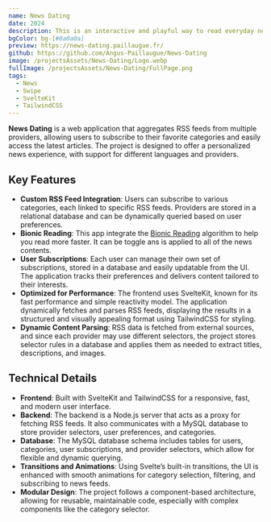```yaml
---
name: News Dating
date: 2024
description: This is an interactive and playful way to read everyday news.
bgColor: bg-[#0a0a0a]
preview: https://news-dating.paillaugue.fr/
github: https://github.com/Angus-Paillaugue/News-Dating
image: /projectsAssets/News-Dating/Logo.webp
fullImage: /projectsAssets/News-Dating/FullPage.png
tags:
  - News
  - Swipe
  - SvelteKit
  - TailwindCSS
---
```



**News Dating** is a web application that aggregates RSS feeds from multiple providers, allowing users to subscribe to their favorite categories and easily access the latest articles. The project is designed to offer a personalized news experience, with support for different languages and providers.


## Key Features

 - **Custom RSS Feed Integration**: Users can subscribe to various categories, each linked to specific RSS feeds. Providers are stored in a relational database and can be dynamically queried based on user preferences.
 - **Bionic Reading**: This app integrate the [Bionic Reading](https://www.oxfordlearning.com/what-is-bionic-reading-and-why-should-you-use-it/) algorithm to help you read more faster. It can be toggle ans is applied to all of the news contents.
 - **User Subscriptions**: Each user can manage their own set of subscriptions, stored in a database and easily updatable from the UI. The application tracks their preferences and delivers content tailored to their interests.
 - **Optimized for Performance**: The frontend uses SvelteKit, known for its fast performance and simple reactivity model. The application dynamically fetches and parses RSS feeds, displaying the results in a structured and visually appealing format using TailwindCSS for styling.
 - **Dynamic Content Parsing**: RSS data is fetched from external sources, and since each provider may use different selectors, the project stores selector rules in a database and applies them as needed to extract titles, descriptions, and images.


## Technical Details

 - **Frontend**: Built with SvelteKit and TailwindCSS for a responsive, fast, and modern user interface.
 - **Backend**: The backend is a Node.js server that acts as a proxy for fetching RSS feeds. It also communicates with a MySQL database to store provider selectors, user preferences, and categories.
 - **Database**: The MySQL database schema includes tables for users, categories, user subscriptions, and provider selectors, which allow for flexible and dynamic querying.
 - **Transitions and Animations**: Using Svelte’s built-in transitions, the UI is enhanced with smooth animations for category selection, filtering, and subscribing to news feeds.
 - **Modular Design**: The project follows a component-based architecture, allowing for reusable, maintainable code, especially with complex components like the category selector.
